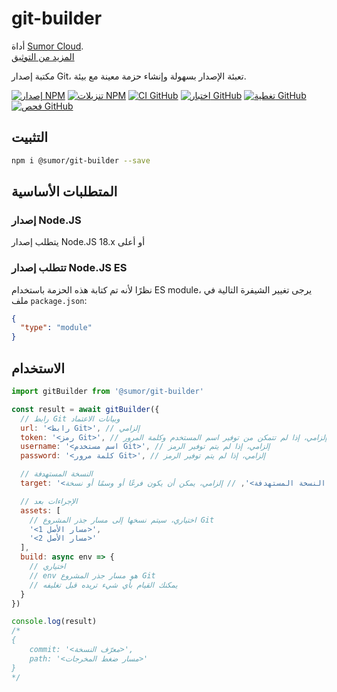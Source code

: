 # git-builder

أداة [Sumor Cloud](https://sumor.cloud).  
[المزيد من التوثيق](https://sumor.cloud/git-builder)

مكتبة إصدار Git، تعبئة الإصدار بسهولة وإنشاء حزمة معينة مع بيئة.

[![إصدار NPM](https://img.shields.io/npm/v/@sumor/git-builder?logo=npm&label=NPM)](https://www.npmjs.com/package/@sumor/git-builder)
[![تنزيلات NPM](https://img.shields.io/npm/dw/@sumor/git-builder?logo=npm&label=تنزيلات)](https://www.npmjs.com/package/@sumor/git-builder)
[![CI GitHub](https://img.shields.io/github/actions/workflow/status/sumor-cloud/git-builder/ci.yml?logo=github&label=CI)](https://github.com/sumor-cloud/git-builder/actions/workflows/ci.yml)
[![اختبار GitHub](https://img.shields.io/github/actions/workflow/status/sumor-cloud/git-builder/ut.yml?logo=github&label=اختبار)](https://github.com/sumor-cloud/git-builder/actions/workflows/ut.yml)
[![تغطية GitHub](https://img.shields.io/github/actions/workflow/status/sumor-cloud/git-builder/coverage.yml?logo=github&label=تغطية)](https://github.com/sumor-cloud/git-builder/actions/workflows/coverage.yml)
[![فحص GitHub](https://img.shields.io/github/actions/workflow/status/sumor-cloud/git-builder/audit.yml?logo=github&label=فحص)](https://github.com/sumor-cloud/git-builder/actions/workflows/audit.yml)

## التثبيت

```bash
npm i @sumor/git-builder --save
```

## المتطلبات الأساسية

### إصدار Node.JS

يتطلب إصدار Node.JS 18.x أو أعلى

### تتطلب إصدار Node.JS ES

نظرًا لأنه تم كتابة هذه الحزمة باستخدام ES module،
يرجى تغيير الشيفرة التالية في ملف `package.json`:

```json
{
  "type": "module"
}
```

## الاستخدام

```javascript
import gitBuilder from '@sumor/git-builder'

const result = await gitBuilder({
  // رابط Git وبيانات الاعتماد
  url: '<رابط Git>', // إلزامي
  token: '<رمز Git>', // إلزامي، إذا لم تتمكن من توفير اسم المستخدم وكلمة المرور
  username: '<اسم مستخدم Git>', // إلزامي، إذا لم يتم توفير الرمز
  password: '<كلمة مرور Git>', // إلزامي، إذا لم يتم توفير الرمز

  // النسخة المستهدفة
  target: '<النسخة المستهدفة>', // إلزامي، يمكن أن يكون فرعًا أو وسمًا أو نسخة

  // الإجراءات بعد
  assets: [
    // اختياري، سيتم نسخها إلى مسار جذر المشروع Git
    '<مسار الأصل 1>',
    '<مسار الأصل 2>'
  ],
  build: async env => {
    // اختياري
    // env هو مسار جذر المشروع Git
    // يمكنك القيام بأي شيء تريده قبل تغليفه
  }
})

console.log(result)
/*
{
    commit: '<معرّف النسخة>',
    path: '<مسار ضغط المخرجات>'
}
*/
```

